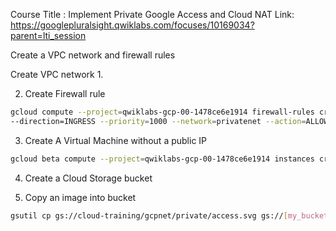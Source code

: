 Course Title : Implement Private Google Access and Cloud NAT
Link: https://googlepluralsight.qwiklabs.com/focuses/10169034?parent=lti_session

Create a VPC network and firewall rules

Create VPC network
1.

2. Create Firewall rule
```bash
gcloud compute --project=qwiklabs-gcp-00-1478ce6e1914 firewall-rules create privatenet-allow-ssh 
--direction=INGRESS --priority=1000 --network=privatenet --action=ALLOW --rules=tcp:22 --source-ranges=35.235.240.0/20
```

3. Create  A Virtual Machine without a public IP
```bash
gcloud beta compute --project=qwiklabs-gcp-00-1478ce6e1914 instances create vm-internal --zone=us-central1-c --machine-type=n1-standard-1 --subnet=privatenet-us --no-address --maintenance-policy=MIGRATE --service-account=15074866023-compute@developer.gserviceaccount.com --scopes=https://www.googleapis.com/auth/devstorage.read_only,https://www.googleapis.com/auth/logging.write,https://www.googleapis.com/auth/monitoring.write,https://www.googleapis.com/auth/servicecontrol,https://www.googleapis.com/auth/service.management.readonly,https://www.googleapis.com/auth/trace.append --image=debian-9-stretch-v20200902 --image-project=debian-cloud --boot-disk-size=10GB --boot-disk-type=pd-standard --boot-disk-device-name=vm-internal --reservation-affinity=any
```

4. Create a Cloud Storage bucket

5. Copy an image into bucket
```bash
gsutil cp gs://cloud-training/gcpnet/private/access.svg gs://[my_bucket]
```
